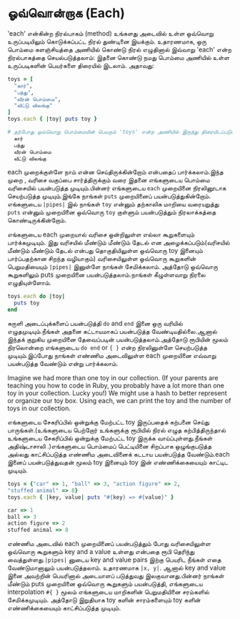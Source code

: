 ஓவ்வொன்றாக (Each)
==

'each' என்கின்ற நிரல்பாகம் (method) உங்களது அடைவில் உள்ள ஒவ்வொறு உருப்படியிலும் கொடுக்கப்பட்ட நிரல் துண்டினை இயக்கும். உதாரணமாக, ஒரு பொம்மை களஞ்சியத்தை அணியில் கொண்டு நிரல் எழுதினால் இவ்வாறு 'each' என்ற நிரல்பாகத்தை செயல்படுத்தலாம்: இதனை கொண்டு நமது பொம்மை அணியில் உள்ள உருப்படிகளின் பெயர்களை திரையில் இடலாம். அதாவது:

```ruby
toys = [
  "கார்",
  "பந்து",
  "வீரன் பொம்மை",
  "வீட்டு விலங்கு"
]
toys.each { |toy| puts toy }

# தற்போது ஒவ்வொறு பொம்மையின் பெயரும் 'toys' என்ற அணியில் இருந்து திரையிடப்படும்:
  கார்
  பந்து
  வீரன் பொம்மை
  வீட்டு விலங்கு
```

each முறைக்குள்ளே நாம் என்ன செய்திருக்கின்றோம் என்பதைப் பார்க்கலாம்.இந்த முறை , வரிசை வகுப்பை சார்த்திருக்கும் வரை இதனை எங்களுடைய பொம்மை வரிசையில் பயன்படுத்த முடியும்.பின்னர் எங்களுடைய `each` முறையினை நிரலினூடாக செயற்படுத்த முடியும்.இங்கே நாங்கள் `puts` முறையினைப் பயன்படுத்துகின்றோம். எங்களுடைய `|pipes|` இல் நாங்கள் `toy` என்னும் தற்காலிக மாறியை வரையறுத்து `puts` என்னும் முறையினை ஒவ்வொரு `toy` குள்ளும் பயன்படுத்தும் நிரலாக்கத்தை கொண்டிருக்கின்றோம்.

எங்களுடைய each முறையால்  வரிசை ஒன்றிலுள்ள எல்லா கூறுகளையும் பார்க்கமுடியும். இது வரிசயில்  மீண்டும் மீண்டும் தேடல்  என அழைக்கப்படும்(வரிசயில் மீண்டும் மீண்டும் தேடல் என்பது தொகுதியிலுள்ள ஒவ்வொரு toy இனையும் பார்ப்பதற்கான சிறந்த வழியாகும்) வரிசையிலுள்ள ஒவ்வொரு கூறுகளின் பெறுமதியையும் `|pipes|` இனுள்ளே நாங்கள் சேமிக்கலாம். அத்தோடு ஒவ்வொரு கூறுகளிலும் puts முறையினை பயன்படுத்தலாம்.நாங்கள் கீழுள்ளவாறு நிரலை எழுதியுள்ளோம்.

```ruby
toys.each do |toy|
  puts toy
end
```
சுருளி அடைப்புக்களைப் பயன்படுத்தி `do` and `end` இனை ஒரு வரியில் எழுதமுடியும்.நீங்கள் அதனை கட்டாயமாகப் பயன்படுத்த வேண்டியதில்லை.ஆனால் இந்தக் குறுகிய முறையினை தேவைப்படின் பயன்படுத்தலாம்.அத்தோடு ரூபியின் மூலம் நிரலொன்றை எங்களுடைய `do end` or `{ }` என்ற நிரலினுள்ளே செயற்படுத்த முடியும்.இப்போது நாங்கள் எண்ணிம அடைவிலுள்ள each முறையினை எவ்வாறு பயன்படுத்த வேண்டும் என்று பார்க்கலாம்.


Imagine we had more than one toy in our collection. (If your parents are teaching you how to code in Ruby, you probably have a lot more than one toy in your collection. Lucky you!) We might use a hash to better represent or organize our toy box. Using each, we can print the toy and the number of toys in our collection.

எங்களுடைய சேகரிப்பில் ஒன்றுக்கு மேற்பட்ட toy இருப்பதைக் கற்பனை செய்து பாருங்கள்.(உங்களுடைய பெற்றோர் உங்களுக்கு ரூபியில் நிரல் எழுத கற்பித்திருந்தால் உங்களுடைய சேகரிப்பில் ஒன்றுக்கு மேற்பட்ட toy இருக்க வாய்ப்புள்ளது.நீங்கள் அதிஷ்டாசாலி .)எங்களுடைய பொம்மைப் பெட்டியினை சிறப்பாக ஒழுங்குபடுத்த அல்லது காட்சிப்படுத்த எண்ணிம அடைவினைக் கடடாய பயன்படுத்த வேண்டும்.each இனைப் பயன்படுத்துவதன் மூலம் toy இனையும் toy இன் எண்ணிக்கையையும் காட்டிட முடியும்.

```ruby
toys = {"car" => 1, "ball" => 3, "action figure" => 2,
"stuffed animal" => 8}
toys.each { |key, value| puts "#{key} => #{value}" }

car => 1
ball => 3
action figure => 2
stuffed animal => 8
```
எண்ணிம அடைவில் each முறையினைப் பயன்படுத்தும் போது வரிசையிலுள்ள ஒவ்வொரு கூறுகளும் key and a value உள்ளது என்பதை ரூபி தெரிந்து வைத்துள்ளது.`|pipes|` னுடைய key and value pairs இற்கு பெயரிட நீங்கள் எதை வேண்டுமானாலும் பயன்படுத்தலாம். உதாரணமாக `|x, y|`. ஆனால் key and value இனை அவற்றின் பெயரினால் அடையாளப் படுத்துவது இலகுவானது.பின்னர் நாங்கள் மீண்டும் puts முறையினை ஒவ்வொரு கூறுகளும் பயன்படுத்தி, எங்களுடைய interpolation `#{ }` மூலம் எங்களுடைய மாறிகளின் பெறுமதியினை சரம்களில் சேமிக்கமுடியும். அத்தோடு இறுதியாக toy களின் சாரம்களையும் toy களின் எண்ணிக்கையையும் காட்சிப்படுத்த முடியும்.

<div style="height:30px;"></div>
